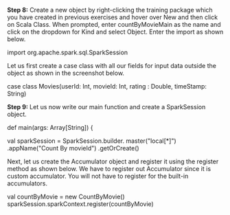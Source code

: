 
**Step 8:** Create a new object by right-clicking the training package which you have created in previous exercises and hover over New and then click on Scala Class. When prompted, enter countByMovieMain as the name and click on the dropdown for Kind and select Object. Enter the import as shown below.

import org.apache.spark.sql.SparkSession

Let us first create a case class with all our fields for input data outside the object as shown in the screenshot below.

case class Movies(userId: Int, movieId: Int, rating : Double, timeStamp: String)






 

**Step 9:** Let us now write our main function and create a SparkSession object. 

def main(args: Array[String]) {

  val sparkSession = SparkSession.builder.
    master("local[*]")
    .appName("Count By movieId")
    .getOrCreate()

Next, let us create the Accumulator object and register it using the register method as shown below. We have to register out Accumulator since it is custom accumulator. You will not have to register for the built-in accumulators.

val countByMovie = new CountByMovie()
sparkSession.sparkContext.register(countByMovie)


